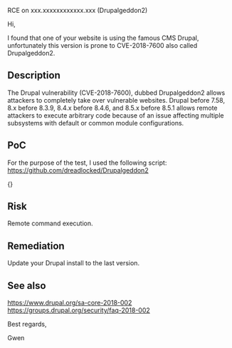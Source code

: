RCE on xxx.xxxxxxxxxxxx.xxx (Drupalgeddon2)


Hi,

I found that one of your website is using the famous CMS Drupal, unfortunately this version is prone to CVE-2018-7600 also called Drupalgeddon2.


## Description

The Drupal vulnerability (CVE-2018-7600), dubbed Drupalgeddon2 allows attackers to completely take over vulnerable websites.
Drupal before 7.58, 8.x before 8.3.9, 8.4.x before 8.4.6, and 8.5.x before 8.5.1 allows remote attackers to execute arbitrary code because of an issue affecting multiple subsystems with default or common module configurations.


## PoC

For the purpose of the test, I used the following script:
https://github.com/dreadlocked/Drupalgeddon2

{}


## Risk

Remote command execution.


## Remediation

Update your Drupal install to the last version.


## See also

https://www.drupal.org/sa-core-2018-002
https://groups.drupal.org/security/faq-2018-002




Best regards,

Gwen
